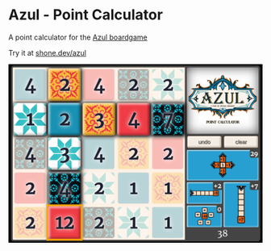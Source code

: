 # Azul - Point Calculator

A point calculator for the [Azul boardgame](https://en.wikipedia.org/wiki/Azul_(board_game))

Try it at [shone.dev/azul](https://shone.dev/azul/)

![Screenshot](screenshot.png)
